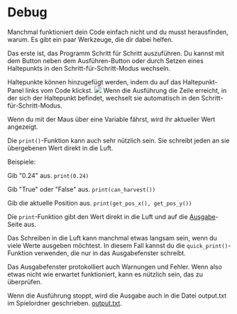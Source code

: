 # Debug
Manchmal funktioniert dein Code einfach nicht und du musst herausfinden, warum. Es gibt ein paar Werkzeuge, die dir dabei helfen.

Das erste ist, das Programm Schritt für Schritt auszuführen.
Du kannst mit dem Button neben dem Ausführen-Button oder durch Setzen eines Haltepunkts in den Schritt-für-Schritt-Modus wechseln.

Haltepunkte können hinzugefügt werden, indem du auf das Haltepunkt-Panel links vom Code klickst.
![](Breakpoints227)
Wenn die Ausführung die Zeile erreicht, in der sich der Haltepunkt befindet, wechselt sie automatisch in den Schritt-für-Schritt-Modus.

Wenn du mit der Maus über eine Variable fährst, wird ihr aktueller Wert angezeigt.

Die `print()`-Funktion kann auch sehr nützlich sein. Sie schreibt jeden an sie übergebenen Wert direkt in die Luft.

Beispiele:

Gib "0.24" aus.
`print(0.24)`

Gib "True" oder "False" aus.
`print(can_harvest())`

Gib die aktuelle Position aus.
`print(get_pos_x(), get_pos_y())`

Die `print`-Funktion gibt den Wert direkt in die Luft und auf die [Ausgabe](docs/output.md)-Seite aus.

Das Schreiben in die Luft kann manchmal etwas langsam sein, wenn du viele Werte ausgeben möchtest.
In diesem Fall kannst du die `quick_print()`-Funktion verwenden, die nur in das Ausgabefenster schreibt.

Das Ausgabefenster protokolliert auch Warnungen und Fehler. Wenn also etwas nicht wie erwartet funktioniert, kann es nützlich sein, das zu überprüfen.

Wenn die Ausführung stoppt, wird die Ausgabe auch in die Datei output.txt im Spielordner geschrieben. [output.txt](persistent_data_path/output.txt).